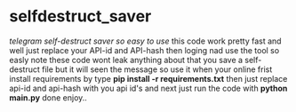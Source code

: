 # selfdestruct_saver
*telegram self-destruct saver so easy to use*
this code work pretty fast and well just replace your API-id and API-hash then loging nad use the tool so easly
note these code wont leak anything about that you save a self-destruct file but it will seen the message so use it when your online 
frist install requirements by type
**pip install -r requirements.txt**
then just  replace api-id and api-hash with you api id's 
and next just run the code with **python main.py**
done enjoy..
